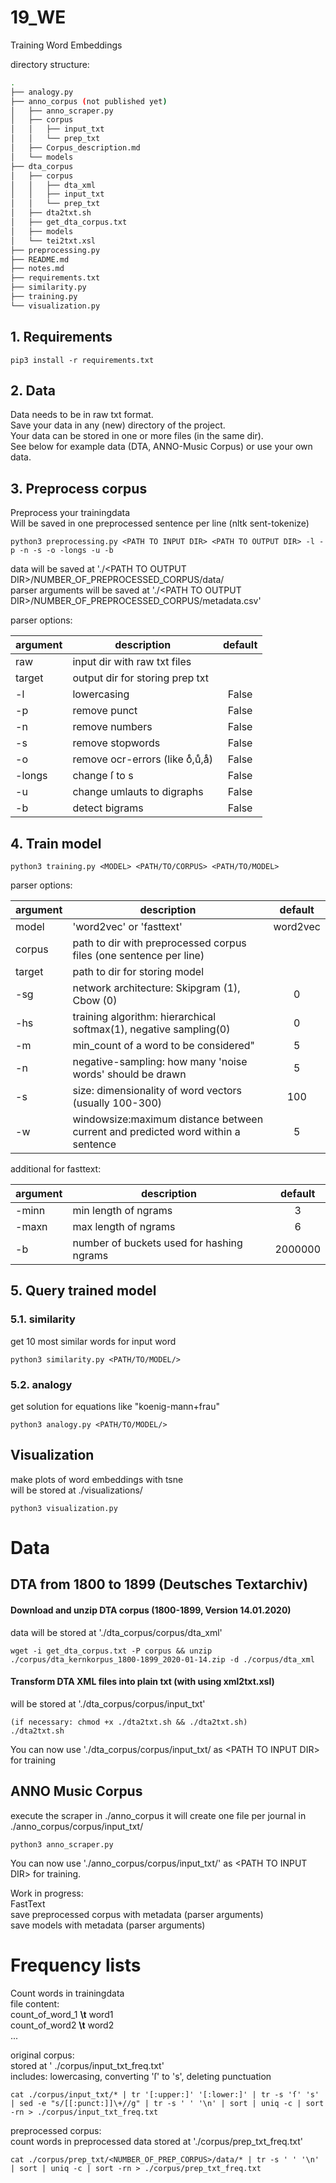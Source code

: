 ﻿# 19_WE
Training Word Embeddings   

directory structure:
```bash
.
├── analogy.py
├── anno_corpus (not published yet)
│   ├── anno_scraper.py
│   ├── corpus
│   │   ├── input_txt
│   │   └── prep_txt
│   ├── Corpus_description.md
│   └── models
├── dta_corpus
│   ├── corpus
│   │   ├── dta_xml
│   │   ├── input_txt
│   │   └── prep_txt
│   ├── dta2txt.sh
│   ├── get_dta_corpus.txt
│   ├── models
│   └── tei2txt.xsl
├── preprocessing.py
├── README.md
├── notes.md
├── requirements.txt
├── similarity.py
├── training.py
└── visualization.py


```

## 1. Requirements

```shell
pip3 install -r requirements.txt
```

## 2. Data

Data needs to be in raw txt format.  
Save your data in any (new) directory of the project.  
Your data can be stored in one or more files (in the same dir).  
See below for example data (DTA, ANNO-Music Corpus) or use your own data.  

## 3. Preprocess corpus
Preprocess your trainingdata  
Will be saved in one preprocessed sentence per line (nltk sent-tokenize)  

```shell
python3 preprocessing.py <PATH TO INPUT DIR> <PATH TO OUTPUT DIR> -l -p -n -s -o -longs -u -b
```

data will be saved at './<PATH TO OUTPUT DIR\>/NUMBER_OF_PREPROCESSED_CORPUS/data/  
parser arguments will be saved at './\<PATH TO OUTPUT DIR>/NUMBER_OF_PREPROCESSED_CORPUS/metadata.csv'   
 
  
parser options:  

| argument      |description                          | default |
| ------------- |-------------------------------------|:-------:| 
| raw           | input dir with raw txt files        |         | 
| target        | output dir for storing prep txt     |         |
| -l            | lowercasing                         | False   |
| -p            | remove punct                        | False   |
| -n            | remove numbers                      | False   |
| -s            | remove stopwords                    | False   | 
| -o            | remove ocr-errors (like oͤ,uͤ,aͤ)      | False   |
| -longs        | change ſ to s                       | False   |
| -u            | change umlauts to digraphs          | False   |
| -b            | detect bigrams                      | False   |


## 4. Train model
```shell
python3 training.py <MODEL> <PATH/TO/CORPUS> <PATH/TO/MODEL>
```
    
  
parser options:  

| argument      |description                                                                | default |
| ------------- |---------------------------------------------------------------------------|:-------:| 
| model         | 'word2vec' or 'fasttext'                                                  | word2vec| 
| corpus        | path to dir with preprocessed corpus files (one sentence per line)        |         |
| target	    | path to dir for storing model						                        |	      |
| -sg           | network architecture: Skipgram (1), Cbow (0)                              | 0       |
| -hs           | training algorithm: hierarchical softmax(1), negative sampling(0)         | 0       |
| -m            | min_count of a word to be considered"                                     | 5       | 
| -n            | negative-sampling: how many 'noise words' should be drawn                 | 5       |
| -s            | size: dimensionality of word vectors (usually 100-300)                    | 100     |
| -w            | windowsize:maximum distance between current and predicted word within a sentence | 5   |

additional for fasttext:

| argument      |description                                | default |
| ------------- |-------------------------------------------|:-------:| 
| -minn         | min length of ngrams                      | 3       | 
| -maxn         | max length of ngrams                      | 6       |
| -b            | number of buckets used for hashing ngrams | 2000000 |


## 5. Query trained model

### 5.1. similarity
get 10 most similar words for input word


```shell
python3 similarity.py <PATH/TO/MODEL/>
```

### 5.2. analogy
get solution for equations like "koenig-mann+frau"
```shell
python3 analogy.py <PATH/TO/MODEL/>
```

## Visualization
make plots of word embeddings with tsne  
will be stored at ./visualizations/

```shell
python3 visualization.py
```

# Data
## DTA from 1800 to 1899 (Deutsches Textarchiv)
#### Download and unzip DTA corpus (1800-1899, Version 14.01.2020)
data will be stored at './dta_corpus/corpus/dta_xml'

```shell
wget -i get_dta_corpus.txt -P corpus && unzip ./corpus/dta_kernkorpus_1800-1899_2020-01-14.zip -d ./corpus/dta_xml
```


#### Transform DTA XML files into plain txt (with using xml2txt.xsl)
will be stored at './dta_corpus/corpus/input_txt' 

```shell
(if necessary: chmod +x ./dta2txt.sh && ./dta2txt.sh)
./dta2txt.sh
```

You can now use './dta_corpus/corpus/input_txt/ as \<PATH TO INPUT DIR\> for training
## ANNO Music Corpus
execute the scraper in ./anno_corpus
it will create one file per journal in ./anno_corpus/corpus/input_txt/

```shell
python3 anno_scraper.py
```

You can now use './anno_corpus/corpus/input_txt/' as \<PATH TO INPUT DIR\>  for training.

Work in progress:  
FastText  
save preprocessed corpus with metadata (parser arguments)  
save models with metadata (parser arguments)

# Frequency lists
Count words in trainingdata   
file content:   
count_of_word_1 **\t** word1  
count_of_word2 **\t** word2  
...

original corpus:  
stored at ' ./corpus/input_txt_freq.txt'  
includes: lowercasing, converting 'ſ' to 's', deleting punctuation

```shell
cat ./corpus/input_txt/* | tr '[:upper:]' '[:lower:]' | tr -s 'ſ' 's' | sed -e "s/[[:punct:]]\+//g" | tr -s ' ' '\n' | sort | uniq -c | sort -rn > ./corpus/input_txt_freq.txt
```

preprocessed corpus:  
count words in preprocessed data
stored at './corpus/prep_txt_freq.txt'  

```shell
cat ./corpus/prep_txt/<NUMBER_OF_PREP_CORPUS>/data/* | tr -s ' ' '\n' | sort | uniq -c | sort -rn > ./corpus/prep_txt_freq.txt
```
